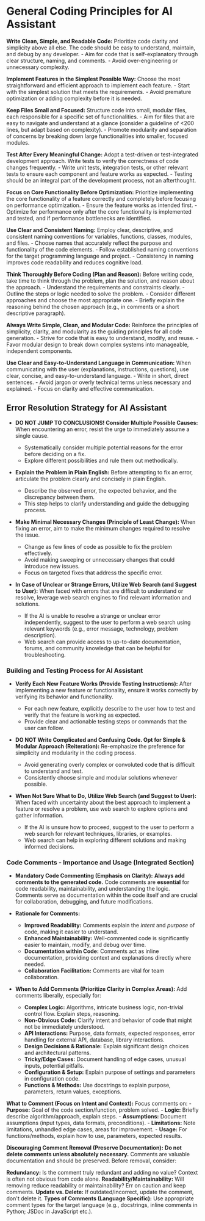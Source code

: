 # General Coding Principles for AI Assistant

**Write Clean, Simple, and Readable Code:** Prioritize code clarity and simplicity above all else. The code should be easy to understand, maintain, and debug by any developer. - Aim for code that is self-explanatory through clear structure, naming, and comments. - Avoid over-engineering or unnecessary complexity.

**Implement Features in the Simplest Possible Way:** Choose the most straightforward and efficient approach to implement each feature. - Start with the simplest solution that meets the requirements. - Avoid premature optimization or adding complexity before it is needed.

**Keep Files Small and Focused:** Structure code into small, modular files, each responsible for a specific set of functionalities. - Aim for files that are easy to navigate and understand at a glance (consider a guideline of <200 lines, but adapt based on complexity). - Promote modularity and separation of concerns by breaking down large functionalities into smaller, focused modules.

**Test After Every Meaningful Change:** Adopt a test-driven or test-integrated development approach. Write tests to verify the correctness of code changes frequently. - Write unit tests, integration tests, or other relevant tests to ensure each component and feature works as expected. - Testing should be an integral part of the development process, not an afterthought.

**Focus on Core Functionality Before Optimization:** Prioritize implementing the core functionality of a feature correctly and completely before focusing on performance optimization. - Ensure the feature works as intended first. - Optimize for performance only after the core functionality is implemented and tested, and if performance bottlenecks are identified.

**Use Clear and Consistent Naming:** Employ clear, descriptive, and consistent naming conventions for variables, functions, classes, modules, and files. - Choose names that accurately reflect the purpose and functionality of the code elements. - Follow established naming conventions for the target programming language and project. - Consistency in naming improves code readability and reduces cognitive load.

**Think Thoroughly Before Coding (Plan and Reason):** Before writing code, take time to think through the problem, plan the solution, and reason about the approach. - Understand the requirements and constraints clearly. - Outline the steps or logic needed to solve the problem. - Consider different approaches and choose the most appropriate one. - Briefly explain the reasoning behind the chosen approach (e.g., in comments or a short descriptive paragraph).

**Always Write Simple, Clean, and Modular Code:** Reinforce the principles of simplicity, clarity, and modularity as the guiding principles for all code generation. - Strive for code that is easy to understand, modify, and reuse. - Favor modular design to break down complex systems into manageable, independent components.

**Use Clear and Easy-to-Understand Language in Communication:** When communicating with the user (explanations, instructions, questions), use clear, concise, and easy-to-understand language. - Write in short, direct sentences. - Avoid jargon or overly technical terms unless necessary and explained. - Focus on clarity and effective communication.

## Error Resolution Strategy for AI Assistant

- **DO NOT JUMP TO CONCLUSIONS! Consider Multiple Possible Causes:** When encountering an error, resist the urge to immediately assume a single cause.

  - Systematically consider multiple potential reasons for the error before deciding on a fix.
  - Explore different possibilities and rule them out methodically.

- **Explain the Problem in Plain English:** Before attempting to fix an error, articulate the problem clearly and concisely in plain English.

  - Describe the observed error, the expected behavior, and the discrepancy between them.
  - This step helps to clarify understanding and guide the debugging process.

- **Make Minimal Necessary Changes (Principle of Least Change):** When fixing an error, aim to make the minimum changes required to resolve the issue.

  - Change as few lines of code as possible to fix the problem effectively.
  - Avoid making sweeping or unnecessary changes that could introduce new issues.
  - Focus on targeted fixes that address the specific error.

- **In Case of Unclear or Strange Errors, Utilize Web Search (and Suggest to User):** When faced with errors that are difficult to understand or resolve, leverage web search engines to find relevant information and solutions.
  - If the AI is unable to resolve a strange or unclear error independently, suggest to the user to perform a web search using relevant keywords (e.g., error message, technology, problem description).
  - Web search can provide access to up-to-date documentation, forums, and community knowledge that can be helpful for troubleshooting.

### Building and Testing Process for AI Assistant

- **Verify Each New Feature Works (Provide Testing Instructions):** After implementing a new feature or functionality, ensure it works correctly by verifying its behavior and functionality.

  - For each new feature, explicitly describe to the user how to test and verify that the feature is working as expected.
  - Provide clear and actionable testing steps or commands that the user can follow.

- **DO NOT Write Complicated and Confusing Code. Opt for Simple & Modular Approach (Reiteration):** Re-emphasize the preference for simplicity and modularity in the coding process.

  - Avoid generating overly complex or convoluted code that is difficult to understand and test.
  - Consistently choose simple and modular solutions whenever possible.

- **When Not Sure What to Do, Utilize Web Search (and Suggest to User):** When faced with uncertainty about the best approach to implement a feature or resolve a problem, use web search to explore options and gather information.
  - If the AI is unsure how to proceed, suggest to the user to perform a web search for relevant techniques, libraries, or examples.
  - Web search can help in exploring different solutions and making informed decisions.

### Code Comments - Importance and Usage (Integrated Section)

- **Mandatory Code Commenting (Emphasis on Clarity):** **Always add comments to the generated code.** Code comments are **essential** for code readability, maintainability, and understanding the logic. Comments serve as documentation within the code itself and are crucial for collaboration, debugging, and future modifications.

- **Rationale for Comments:**

  - **Improved Readability:** Comments explain the _intent_ and _purpose_ of code, making it easier to understand.
  - **Enhanced Maintainability:** Well-commented code is significantly easier to maintain, modify, and debug over time.
  - **Documentation within Code:** Comments act as inline documentation, providing context and explanations directly where needed.
  - **Collaboration Facilitation:** Comments are vital for team collaboration.

- **When to Add Comments (Prioritize Clarity in Complex Areas):** Add comments liberally, especially for:

  - **Complex Logic:** Algorithms, intricate business logic, non-trivial control flow. Explain steps, reasoning.
  - **Non-Obvious Code:** Clarify intent and behavior of code that might not be immediately understood.
  - **API Interactions:** Purpose, data formats, expected responses, error handling for external API, database, library interactions.
  - **Design Decisions & Rationale:** Explain significant design choices and architectural patterns.
  - **Tricky/Edge Cases:** Document handling of edge cases, unusual inputs, potential pitfalls.
  - **Configuration & Setup:** Explain purpose of settings and parameters in configuration code.
  - **Functions & Methods:** Use docstrings to explain purpose, parameters, return values, exceptions.

**What to Comment (Focus on Intent and Context):** Focus comments on: - **Purpose:** Goal of the code section/function, problem solved. - **Logic:** Briefly describe algorithm/approach, explain steps. - **Assumptions:** Document assumptions (input types, data formats, preconditions). - **Limitations:** Note limitations, unhandled edge cases, areas for improvement. - **Usage:** For functions/methods, explain how to use, parameters, expected results.

**Discouraging Comment Removal (Preserve Documentation):** **Do not delete comments unless absolutely necessary.** Comments are valuable documentation and should be preserved. Before removal, consider:

**Redundancy:** Is the comment truly redundant and adding no value? Context is often not obvious from code alone.
**Readability/Maintainability:** Will removing reduce readability or maintainability? Err on caution and keep comments.
**Update vs. Delete:** If outdated/incorrect, update the comment, don't delete it.
**Types of Comments (Language Specific):** Use appropriate comment types for the target language (e.g., docstrings, inline comments in Python; JSDoc in JavaScript etc.).
